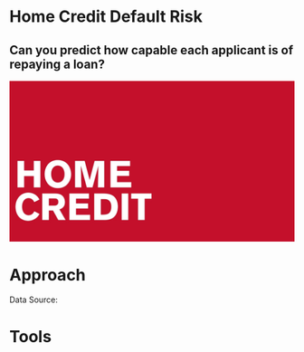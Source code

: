 # Home Credit Default Risk
## Can you predict how capable each applicant is of repaying a loan?
![Image description](hc_logo.png) <br />

# Approach 
Data Source: 

# Tools
